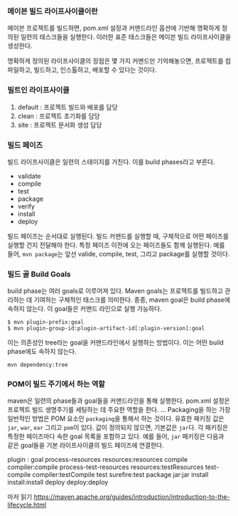 ### 메이븐 빌드 라이프사이클이란
메이븐 프로젝트를 빌드하면, pom.xml 설정과 커맨드라인 옵션에 기반해 명확하게 정의된 일련의 태스크들을 실행한다.
이러한 표준 태스크들은 메이븐 빌드 라이프사이클을 생성한다.

명확하게 정의된 라이프사이클의 장점은 몇 가지 커맨드만 기억해놓으면, 프로젝트를 컴파일하고, 빌드하고, 인스톨하고, 배포할 수 있다는 것이다.


### 빌트인 라이프사이클
1. default : 프로젝트 빌드와 배포를 담당
2. clean : 프로젝트 초기화를 담당
3. site : 프로젝트 문서화 생성 담당

### 빌드 페이즈
빌드 라이프사이클은 일련의 스테이지를 거친다. 이를 build phases라고 부른다. 
* validate
* compile
* test
* package
* verify
* install
* deploy

빌드 페이즈는 순서대로 실행된다. 빌드 커맨드를 실행할 때, 구체적으로 어떤 페이즈를 실행할 건지 전달해야 한다. 
특정 페이즈 이전에 오는 페이즈들도 함께 실행된다. 예를 들어, `mvn package`는 앞선 valide, compile, test, 그리고 package를 실행할 것이다.

### 빌드 골 Build Goals
build phase는 여러 goals로 이루어져 있다. Maven goals는 프로젝트를 빌드하고 관리하는 데 기여하는 구체적인 태스크를 의미한다.
종종, maven goal은 build phase에 속하지 않는다. 이 goal들은 커맨드 라인으로 실행 가능하다.
```
$ mvn plugin-prefix:goal
$ mvn plugin-group-id:plugin-artifact-id[:plugin-version]:goal
```
이는 의존성인 tree라는 goal을 커맨드라인에서 실행하는 방법이다. 이는 어떤 build phase에도 속하지 않는다.
```
mvn dependency:tree
```

### POM이 빌드 주기에서 하는 역할
maven은 일련의 phase들과 goal들을 커맨드라인을 통해 실행한다. pom.xml 설정은 프로젝트 빌드 생명주기를 세팅하는 데 주요한 역할을 한다.
...
Packaging을 하는 가장 일반적인 방법은 POM 요소인 `packaging`을 통해서 하는 것이다. 유효한 패키징 값은 `jar`, `war`, `ear` 그리고 `pom`이 있다.
값이 정의되지 않으면, 기본값은 `jar`다.
각 패키징은 특정한 페이즈마다 속한 goal 목록을 포함하고 있다. 예를 들어, `jar` 패키징은 다음과 같은 goal들을 기본 라이프사이클의 빌드 페이즈에 연결한다.

plugin                :         goal
process-resources	      resources:resources
compile	                compiler:compile
process-test-resources	resources:testResources
test-compile	          compiler:testCompile
test	                  surefire:test
package	                jar:jar
install	                install:install
deploy	                deploy:deploy

마저 읽기
https://maven.apache.org/guides/introduction/introduction-to-the-lifecycle.html
